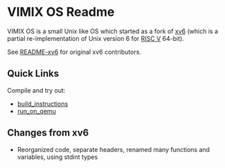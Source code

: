 # VIMIX OS Readme

VIMIX OS is a small Unix like OS which started as a fork of [xv6](https://github.com/mit-pdos/xv6-riscv) (which is a partial re-implementation of Unix version 6 for [RISC V](https://en.wikipedia.org/wiki/RISC-V) 64-bit).

See [README-xv6](docs/README-xv6.md) for original xv6 contributors.


## Quick Links

Compile and try out:
- [build_instructions](docs/build_instructions.md)
- [run_on_qemu](docs/run_on_qemu.md)


## Changes from xv6

- Reorganized code, separate headers, renamed many functions and variables, using stdint types
